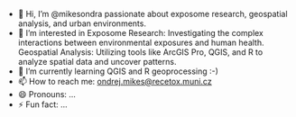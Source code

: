 - 👋 Hi, I’m @mikesondra passionate about exposome research, geospatial analysis, and urban environments.
- 👀 I’m interested in Exposome Research: Investigating the complex interactions between environmental exposures and human health.
Geospatial Analysis: Utilizing tools like ArcGIS Pro, QGIS, and R to analyze spatial data and uncover patterns.
- 🌱 I’m currently learning QGIS and R geoprocessing :-)
- 📫 How to reach me: ondrej.mikes@recetox.muni.cz
- 😄 Pronouns: ...
- ⚡ Fun fact: ...

<!---
mikesondra/mikesondra is a ✨ special ✨ repository because its `README.md` (this file) appears on your GitHub profile.
You can click the Preview link to take a look at your changes.
--->
